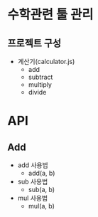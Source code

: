 # 수학관련 툴 관리
## 프로젝트 구성
* 계산기(calculator.js)
  - add
  - subtract
  - multiply
  - divide

# API
## Add
* add 사용법
  - add(a, b)
* sub 사용법
  - sub(a, b)
* mul 사용법
  - mul(a, b)

